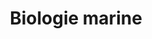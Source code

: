 ---
title: Biologie marine
longTitle: 'Biologie marine'
tags:
- gccommon
french:
- "[[Marine biology]]"
---